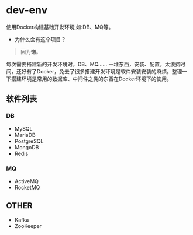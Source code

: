 # dev-env
使用Docker构建基础开发环境,如:DB、MQ等。

- 为什么会有这个项目？
> 因为**懒**。

每次需要搭建新的开发环境时，DB、MQ…… 一堆东西，安装、配置，太浪费时间，还好有了Docker，免去了很多搭建开发环境是软件安装安装的麻烦。整理一下搭建环境是常用的数据库、中间件之类的东西在Docker环境下的使用。

## 软件列表

### DB
- MySQL
- MariaDB
- PostgreSQL
- MongoDB
- Redis

### MQ

- ActiveMQ
- RocketMQ 

## OTHER
- Kafka
- ZooKeeper
